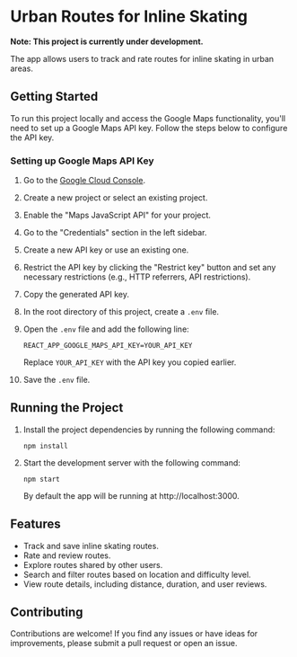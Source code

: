 # Urban Routes for Inline Skating

**Note: This project is currently under development.**

The app allows users to track and rate routes for inline skating in urban areas.

## Getting Started

To run this project locally and access the Google Maps functionality, you'll need to set up a Google Maps API key. Follow the steps below to configure the API key.

### Setting up Google Maps API Key

1. Go to the [Google Cloud Console](https://console.cloud.google.com/).

2. Create a new project or select an existing project.

3. Enable the "Maps JavaScript API" for your project.

4. Go to the "Credentials" section in the left sidebar.

5. Create a new API key or use an existing one.

6. Restrict the API key by clicking the "Restrict key" button and set any necessary restrictions (e.g., HTTP referrers, API restrictions).

7. Copy the generated API key.

8. In the root directory of this project, create a `.env` file.

9. Open the `.env` file and add the following line:

   ```plaintext
   REACT_APP_GOOGLE_MAPS_API_KEY=YOUR_API_KEY
   ```

   Replace `YOUR_API_KEY` with the API key you copied earlier.

10. Save the `.env` file.

## Running the Project

1. Install the project dependencies by running the following command:

   ```plaintext
   npm install
   ```

2. Start the development server with the following command:

   ```plaintext
   npm start
   ```

   By default the app will be running at http://localhost:3000.

## Features

- Track and save inline skating routes.
- Rate and review routes.
- Explore routes shared by other users.
- Search and filter routes based on location and difficulty level.
- View route details, including distance, duration, and user reviews.

## Contributing

Contributions are welcome! If you find any issues or have ideas for improvements, please submit a pull request or open an issue.
